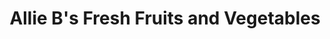 ---
title: "Allie B's Fresh Fruits and Vegetables"
url: /albany/allie-bs-fresh-fruits-and-vegetables/
shop: greengrocer
---